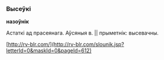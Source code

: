 ### Высеўкі
**назоўнік**

Астаткі ад прасеянага. Аўсяныя в. || прыметнік: высевачны.

<a rel="author">[http://rv-blr.com/](http://rv-blr.com/slounik.jsp?letterId=0&maskId=0&pageId=612)</a>
